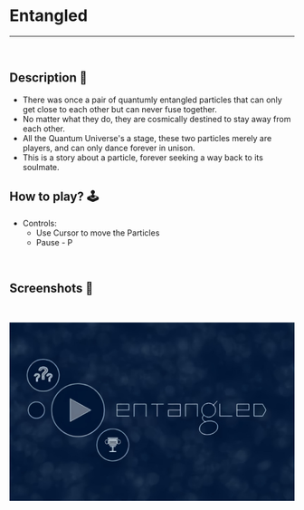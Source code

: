 # **Entangled** 

---

<br>

## **Description 📃**
- There was once a pair of quantumly entangled particles that can only get close to each other but can never fuse together. 
- No matter what they do, they are cosmically destined to stay away from each other. 
- All the Quantum Universe's a stage, these two particles merely are players, and can only dance forever in unison.
- This is a story about a particle, forever seeking a way back to its soulmate.

## **How to play? 🕹️**
- Controls:
	- Use Cursor to move the Particles
	- Pause - P
	
<br>

## **Screenshots 📸**

<br>

![image](../../assets/images/Entangled.jpg)

<br>
